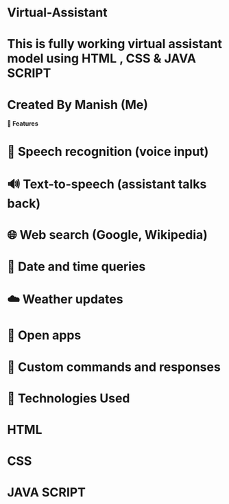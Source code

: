 # Virtual-Assistant
# This is fully working virtual assistant model using HTML , CSS & JAVA SCRIPT
# Created By Manish (Me)
 
  **📌 Features**
# 🎤 Speech recognition (voice input)

# 🔊 Text-to-speech (assistant talks back)

# 🌐 Web search (Google, Wikipedia)

# 📅 Date and time queries

# ☁️ Weather updates

# 📁 Open apps

# 🧠 Custom commands and responses

# 🚀 Technologies Used
# HTML
# CSS
# JAVA SCRIPT

